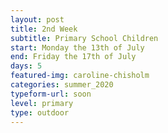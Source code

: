 ```yaml
---
layout: post
title: 2nd Week
subtitle: Primary School Children
start: Monday the 13th of July
end: Friday the 17th of July
days: 5
featured-img: caroline-chisholm
categories: summer_2020
typeform-url: soon
level: primary
type: outdoor
---
```

